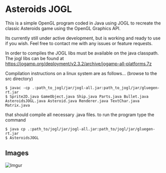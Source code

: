 
# Asteroids JOGL
This is a simple OpenGL program coded in Java using JOGL to recreate the classic
Asteroids game using the OpenGL Graphics API. 

Its currently still under active development, but is working and ready to use if you wish.
Feel free to contact me with any issues or feature requests.

In order to compiles the JOGL libs must be available on the java classpath. The jogl libs
can be found at https://jogamp.org/deployment/v2.3.2/archive/jogamp-all-platforms.7z

Compilation instructions on a linux system are as follows... (browse to the src directory)

	$ javac -cp .:path_to_jogl/jar/jogl-all.jar:path_to_jogl/jar/gluegen-rt.jar 
	$ Sprite2D.java GameObject.java Ship.java Parts.java Bullet.java AsteroidsJOGL.java Asteroid.java Renderer.java TextChar.java Matrix.java

that should compile all necessary .java files. to run the program type the command

	$ java cp .:path_to/jogl/jar/jogl-all.jar:path_to/jogl/jar/gluegen-rt.jar 
	$ AsteroidsJOGL

## Images 
![Imgur](https://i.imgur.com/IIyCII3.gif)
